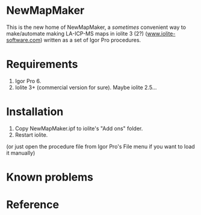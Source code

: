 # NewMapMaker

This is the new home of NewMapMaker, a _sometimes_ convenient way to make/automate making LA-ICP-MS maps in iolite 3 (2?) (www.iolite-software.com) written as a set of Igor Pro procedures.

# Requirements

1. Igor Pro 6.
2. Iolite 3+ (commercial version for sure). Maybe iolite 2.5... 

# Installation

1. Copy NewMapMaker.ipf to iolite's "Add ons" folder.
2. Restart iolite.

(or just open the procedure file from Igor Pro's File menu if you want to load it manually)

# Known problems

# Reference
